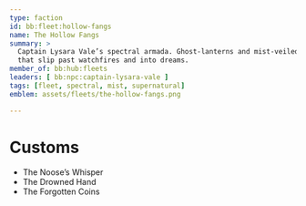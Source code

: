 ```yaml
---
type: faction
id: bb:fleet:hollow-fangs
name: The Hollow Fangs
summary: >
  Captain Lysara Vale’s spectral armada. Ghost-lanterns and mist-veiled hulls
  that slip past watchfires and into dreams.
member_of: bb:hub:fleets
leaders: [ bb:npc:captain-lysara-vale ]
tags: [fleet, spectral, mist, supernatural]
emblem: assets/fleets/the-hollow-fangs.png

---
```



# Customs
- The Noose’s Whisper  
- The Drowned Hand  
- The Forgotten Coins  
